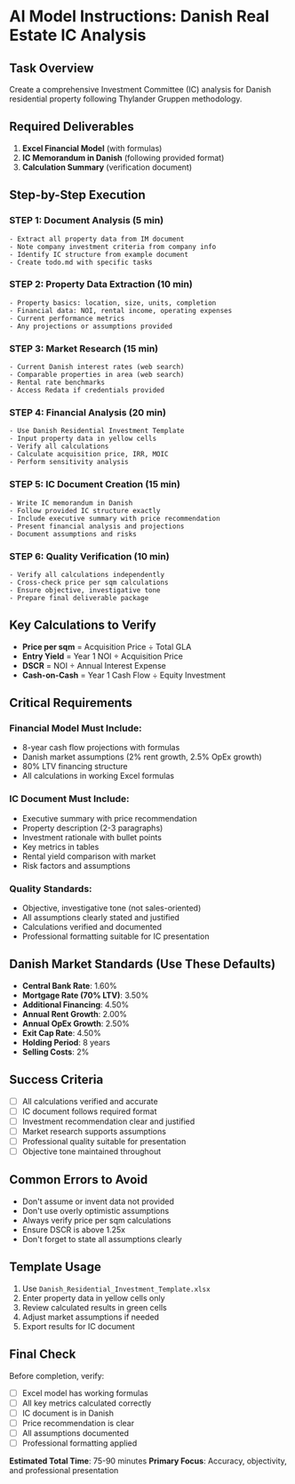 # AI Model Instructions: Danish Real Estate IC Analysis

## Task Overview
Create a comprehensive Investment Committee (IC) analysis for Danish residential property following Thylander Gruppen methodology.

## Required Deliverables
1. **Excel Financial Model** (with formulas)
2. **IC Memorandum in Danish** (following provided format)
3. **Calculation Summary** (verification document)

## Step-by-Step Execution

### STEP 1: Document Analysis (5 min)
```
- Extract all property data from IM document
- Note company investment criteria from company info
- Identify IC structure from example document
- Create todo.md with specific tasks
```

### STEP 2: Property Data Extraction (10 min)
```
- Property basics: location, size, units, completion
- Financial data: NOI, rental income, operating expenses
- Current performance metrics
- Any projections or assumptions provided
```

### STEP 3: Market Research (15 min)
```
- Current Danish interest rates (web search)
- Comparable properties in area (web search)
- Rental rate benchmarks
- Access Redata if credentials provided
```

### STEP 4: Financial Analysis (20 min)
```
- Use Danish Residential Investment Template
- Input property data in yellow cells
- Verify all calculations
- Calculate acquisition price, IRR, MOIC
- Perform sensitivity analysis
```

### STEP 5: IC Document Creation (15 min)
```
- Write IC memorandum in Danish
- Follow provided IC structure exactly
- Include executive summary with price recommendation
- Present financial analysis and projections
- Document assumptions and risks
```

### STEP 6: Quality Verification (10 min)
```
- Verify all calculations independently
- Cross-check price per sqm calculations
- Ensure objective, investigative tone
- Prepare final deliverable package
```

## Key Calculations to Verify
- **Price per sqm** = Acquisition Price ÷ Total GLA
- **Entry Yield** = Year 1 NOI ÷ Acquisition Price
- **DSCR** = NOI ÷ Annual Interest Expense
- **Cash-on-Cash** = Year 1 Cash Flow ÷ Equity Investment

## Critical Requirements

### Financial Model Must Include:
- 8-year cash flow projections with formulas
- Danish market assumptions (2% rent growth, 2.5% OpEx growth)
- 80% LTV financing structure
- All calculations in working Excel formulas

### IC Document Must Include:
- Executive summary with price recommendation
- Property description (2-3 paragraphs)
- Investment rationale with bullet points
- Key metrics in tables
- Rental yield comparison with market
- Risk factors and assumptions

### Quality Standards:
- Objective, investigative tone (not sales-oriented)
- All assumptions clearly stated and justified
- Calculations verified and documented
- Professional formatting suitable for IC presentation

## Danish Market Standards (Use These Defaults)
- **Central Bank Rate**: 1.60%
- **Mortgage Rate (70% LTV)**: 3.50%
- **Additional Financing**: 4.50%
- **Annual Rent Growth**: 2.00%
- **Annual OpEx Growth**: 2.50%
- **Exit Cap Rate**: 4.50%
- **Holding Period**: 8 years
- **Selling Costs**: 2%

## Success Criteria
- [ ] All calculations verified and accurate
- [ ] IC document follows required format
- [ ] Investment recommendation clear and justified
- [ ] Market research supports assumptions
- [ ] Professional quality suitable for presentation
- [ ] Objective tone maintained throughout

## Common Errors to Avoid
- Don't assume or invent data not provided
- Don't use overly optimistic assumptions
- Always verify price per sqm calculations
- Ensure DSCR is above 1.25x
- Don't forget to state all assumptions clearly

## Template Usage
1. Use `Danish_Residential_Investment_Template.xlsx`
2. Enter property data in yellow cells only
3. Review calculated results in green cells
4. Adjust market assumptions if needed
5. Export results for IC document

## Final Check
Before completion, verify:
- [ ] Excel model has working formulas
- [ ] All key metrics calculated correctly
- [ ] IC document is in Danish
- [ ] Price recommendation is clear
- [ ] All assumptions documented
- [ ] Professional formatting applied

**Estimated Total Time**: 75-90 minutes
**Primary Focus**: Accuracy, objectivity, and professional presentation